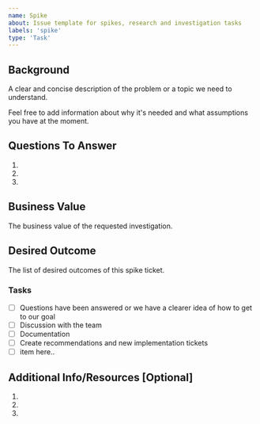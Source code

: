 ```yaml
---
name: Spike
about: Issue template for spikes, research and investigation tasks
labels: 'spike'
type: 'Task'
---
```


## Background
A clear and concise description of the problem or a topic we need to understand.

Feel free to add information about why it's needed and what assumptions you have at the moment.

## Questions To Answer

1.
2.
3.

## Business Value
The business value of the requested investigation.

## Desired Outcome
The list of desired outcomes of this spike ticket.

### Tasks
- [ ] Questions have been answered or we have a clearer idea of how to get to our goal
- [ ] Discussion with the team
- [ ] Documentation
- [ ] Create recommendations and new implementation tickets
- [ ] item here..

## Additional Info/Resources [Optional]

1. 
2. 
3. 
